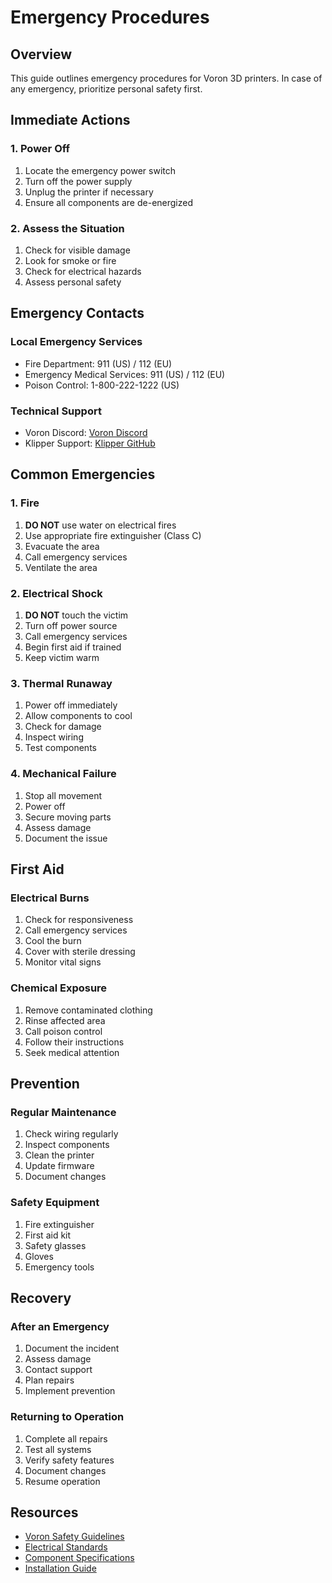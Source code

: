 # Emergency Procedures

## Overview

This guide outlines emergency procedures for Voron 3D printers. In case of any emergency, prioritize personal safety first.

## Immediate Actions

### 1. Power Off
1. Locate the emergency power switch
2. Turn off the power supply
3. Unplug the printer if necessary
4. Ensure all components are de-energized

### 2. Assess the Situation
1. Check for visible damage
2. Look for smoke or fire
3. Check for electrical hazards
4. Assess personal safety

## Emergency Contacts

### Local Emergency Services
- Fire Department: 911 (US) / 112 (EU)
- Emergency Medical Services: 911 (US) / 112 (EU)
- Poison Control: 1-800-222-1222 (US)

### Technical Support
- Voron Discord: [Voron Discord](https://discord.gg/voron)
- Klipper Support: [Klipper GitHub](https://github.com/Klipper3d/klipper)

## Common Emergencies

### 1. Fire
1. **DO NOT** use water on electrical fires
2. Use appropriate fire extinguisher (Class C)
3. Evacuate the area
4. Call emergency services
5. Ventilate the area

### 2. Electrical Shock
1. **DO NOT** touch the victim
2. Turn off power source
3. Call emergency services
4. Begin first aid if trained
5. Keep victim warm

### 3. Thermal Runaway
1. Power off immediately
2. Allow components to cool
3. Check for damage
4. Inspect wiring
5. Test components

### 4. Mechanical Failure
1. Stop all movement
2. Power off
3. Secure moving parts
4. Assess damage
5. Document the issue

## First Aid

### Electrical Burns
1. Check for responsiveness
2. Call emergency services
3. Cool the burn
4. Cover with sterile dressing
5. Monitor vital signs

### Chemical Exposure
1. Remove contaminated clothing
2. Rinse affected area
3. Call poison control
4. Follow their instructions
5. Seek medical attention

## Prevention

### Regular Maintenance
1. Check wiring regularly
2. Inspect components
3. Clean the printer
4. Update firmware
5. Document changes

### Safety Equipment
1. Fire extinguisher
2. First aid kit
3. Safety glasses
4. Gloves
5. Emergency tools

## Recovery

### After an Emergency
1. Document the incident
2. Assess damage
3. Contact support
4. Plan repairs
5. Implement prevention

### Returning to Operation
1. Complete all repairs
2. Test all systems
3. Verify safety features
4. Document changes
5. Resume operation

## Resources

- [Voron Safety Guidelines](../safety.md)
- [Electrical Standards](../standards.md)
- [Component Specifications](../specifications.md)
- [Installation Guide](../installation.md) 